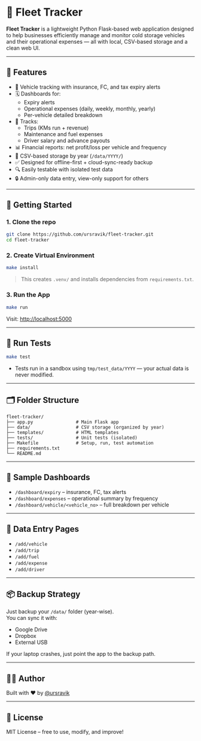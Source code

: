 # 🚛 Fleet Tracker

**Fleet Tracker** is a lightweight Python Flask-based web application designed to help businesses efficiently manage and monitor cold storage vehicles and their operational expenses — all with local, CSV-based storage and a clean web UI.

---

## 🧰 Features

- 🧾 Vehicle tracking with insurance, FC, and tax expiry alerts
- 🗓️ Dashboards for:
  - Expiry alerts
  - Operational expenses (daily, weekly, monthly, yearly)
  - Per-vehicle detailed breakdown
- 💸 Tracks:
  - Trips (KMs run + revenue)
  - Maintenance and fuel expenses
  - Driver salary and advance payouts
- 📊 Financial reports: net profit/loss per vehicle and frequency
- 💾 CSV-based storage by year (`/data/YYYY/`)
- ✅ Designed for offline-first + cloud-sync-ready backup
- 🔍 Easily testable with isolated test data
- 🔒 Admin-only data entry, view-only support for others

---

## 🚀 Getting Started

### 1. Clone the repo

```bash
git clone https://github.com/ursravik/fleet-tracker.git
cd fleet-tracker
```

### 2. Create Virtual Environment

```bash
make install
```

> This creates `.venv/` and installs dependencies from `requirements.txt`.

### 3. Run the App

```bash
make run
```

Visit: [http://localhost:5000](http://localhost:5000)

---

## 🧪 Run Tests

```bash
make test
```

- Tests run in a sandbox using `tmp/test_data/YYYY` — your actual data is never modified.

---

## 🗂️ Folder Structure

```
fleet-tracker/
├── app.py                # Main Flask app
├── data/                 # CSV storage (organized by year)
├── templates/            # HTML templates
├── tests/                # Unit tests (isolated)
├── Makefile              # Setup, run, test automation
├── requirements.txt
└── README.md
```

---

## 📅 Sample Dashboards

- `/dashboard/expiry` – insurance, FC, tax alerts
- `/dashboard/expenses` – operational summary by frequency
- `/dashboard/vehicle/<vehicle_no>` – full breakdown per vehicle

---

## 📌 Data Entry Pages

- `/add/vehicle`
- `/add/trip`
- `/add/fuel`
- `/add/expense`
- `/add/driver`

---

## 📦 Backup Strategy

Just backup your `/data/` folder (year-wise).  
You can sync it with:
- Google Drive
- Dropbox
- External USB

If your laptop crashes, just point the app to the backup path.

---

## 🙋‍♂️ Author

Built with ❤️ by [@ursravik](https://github.com/ursravik)

---

## 📜 License

MIT License – free to use, modify, and improve!